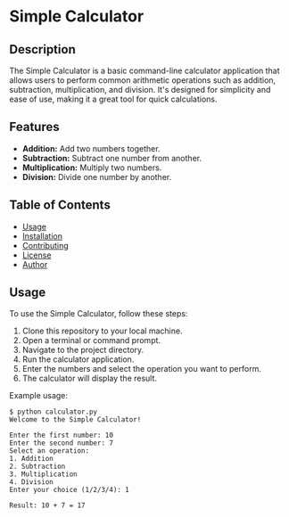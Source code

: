 # Simple Calculator

## Description

The Simple Calculator is a basic command-line calculator application that allows users to perform common arithmetic operations such as addition, subtraction, multiplication, and division. It's designed for simplicity and ease of use, making it a great tool for quick calculations.

## Features

- **Addition:** Add two numbers together.
- **Subtraction:** Subtract one number from another.
- **Multiplication:** Multiply two numbers.
- **Division:** Divide one number by another.

## Table of Contents

- [Usage](#usage)
- [Installation](#installation)
- [Contributing](#contributing)
- [License](#license)
- [Author](#author)

## Usage

To use the Simple Calculator, follow these steps:

1. Clone this repository to your local machine.
2. Open a terminal or command prompt.
3. Navigate to the project directory.
4. Run the calculator application.
5. Enter the numbers and select the operation you want to perform.
6. The calculator will display the result.

Example usage:

```shell
$ python calculator.py
Welcome to the Simple Calculator!

Enter the first number: 10
Enter the second number: 7
Select an operation:
1. Addition
2. Subtraction
3. Multiplication
4. Division
Enter your choice (1/2/3/4): 1

Result: 10 + 7 = 17
